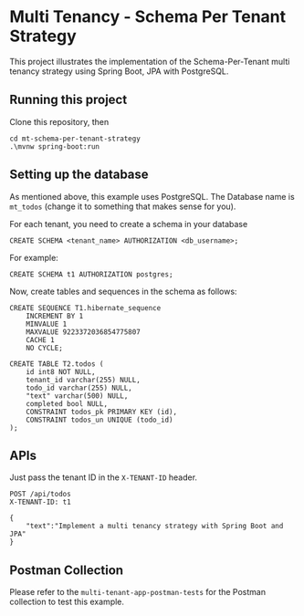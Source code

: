 # Multi Tenancy - Schema Per Tenant Strategy

This project illustrates the implementation of the Schema-Per-Tenant multi tenancy strategy using Spring Boot, JPA with PostgreSQL.

## Running this project

Clone this repository, then

    cd mt-schema-per-tenant-strategy
    .\mvnw spring-boot:run

## Setting up the database

As mentioned above, this example uses PostgreSQL. The Database name is `mt_todos` (change it to something that makes sense for you).

For each tenant, you need to create a schema in your database

    CREATE SCHEMA <tenant_name> AUTHORIZATION <db_username>;

For example:

    CREATE SCHEMA t1 AUTHORIZATION postgres;

Now, create tables and sequences in the schema as follows:

    CREATE SEQUENCE T1.hibernate_sequence
        INCREMENT BY 1
        MINVALUE 1
        MAXVALUE 9223372036854775807
        CACHE 1
        NO CYCLE;

    CREATE TABLE T2.todos (
        id int8 NOT NULL,
        tenant_id varchar(255) NULL,
        todo_id varchar(255) NULL,
        "text" varchar(500) NULL,
        completed bool NULL,
        CONSTRAINT todos_pk PRIMARY KEY (id),
        CONSTRAINT todos_un UNIQUE (todo_id)
    );

## APIs

Just pass the tenant ID in the `X-TENANT-ID` header.

    POST /api/todos
    X-TENANT-ID: t1

    {
        "text":"Implement a multi tenancy strategy with Spring Boot and JPA"
    }

## Postman Collection

Please refer to the `multi-tenant-app-postman-tests` for the Postman collection to test this example.
